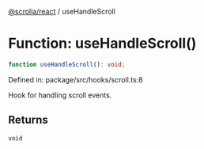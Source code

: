 [@scrolia/react](../README.md) / useHandleScroll

# Function: useHandleScroll()

```ts
function useHandleScroll(): void;
```

Defined in: package/src/hooks/scroll.ts:8

Hook for handling scroll events.

## Returns

`void`
